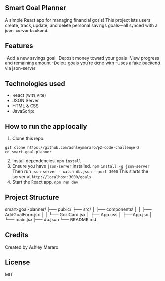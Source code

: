 ## Smart Goal Planner
A simple React app for managing financial goals! This project lets users create, track, update, and delete personal savings goals—all synced with a json-server backend.

## Features
-Add a new savings goal
-Deposit money toward your goals
-View progress and remaining amount
-Delete goals you’re done with
-Uses a fake backend via json-server

## Technologies used
- React (with Vite)
- JSON Server
- HTML & CSS
- JavaScript

## How to run the app locally
1. Clone this repo.
```
git clone https://github.com/ashleymararo/p2-code-challenge-2
cd smart-goal-planner
```
2. Install dependencies.
```npm install```
3. Ensure you have ```json-server``` installed.
```npm install -g json-server```
Then run
```json-server --watch db.json --port 3000```
This starts the server at ```http://localhost:3000/goals```
4. Start the React app.
```npm run dev```

## Project Structure
smart-goal-planner/
├── public/
├── src/
│   ├── components/
│   │   ├── AddGoalForm.jsx
│   │   └── GoalCard.jsx
│   ├── App.css
│   ├── App.jsx
│   └── main.jsx
├── db.json
└── README.md

## Credits
Created by Ashley Mararo

## License
MIT